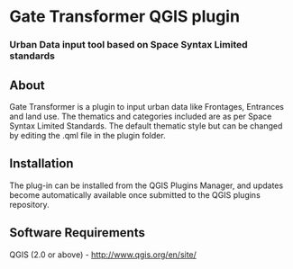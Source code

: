 # Gate Transformer QGIS plugin
### Urban Data input tool based on Space Syntax Limited standards

## About
Gate Transformer is a plugin to input urban data like Frontages, Entrances and land use.
The thematics and categories included are as per Space Syntax Limited Standards. The default thematic style but can be changed by editing the .qml file in the plugin folder.

## Installation
The plug-in can be installed from the QGIS Plugins Manager, and updates become automatically available once submitted to the QGIS plugins repository.

## Software Requirements
QGIS (2.0 or above) - http://www.qgis.org/en/site/
